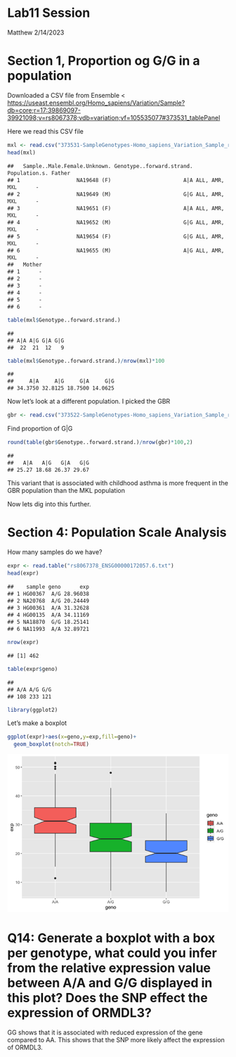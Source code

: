 Lab11 Session
================
Matthew
2/14/2023

# Section 1, Proportion og G/G in a population

Downloaded a CSV file from Ensemble \<
<https://useast.ensembl.org/Homo_sapiens/Variation/Sample?db=core;r=17:39869097-39921098;v=rs8067378;vdb=variation;vf=105535077#373531_tablePanel>

Here we read this CSV file

``` r
mxl <- read.csv("373531-SampleGenotypes-Homo_sapiens_Variation_Sample_rs8067378.csv")
head(mxl)
```

    ##   Sample..Male.Female.Unknown. Genotype..forward.strand. Population.s. Father
    ## 1                  NA19648 (F)                       A|A ALL, AMR, MXL      -
    ## 2                  NA19649 (M)                       G|G ALL, AMR, MXL      -
    ## 3                  NA19651 (F)                       A|A ALL, AMR, MXL      -
    ## 4                  NA19652 (M)                       G|G ALL, AMR, MXL      -
    ## 5                  NA19654 (F)                       G|G ALL, AMR, MXL      -
    ## 6                  NA19655 (M)                       A|G ALL, AMR, MXL      -
    ##   Mother
    ## 1      -
    ## 2      -
    ## 3      -
    ## 4      -
    ## 5      -
    ## 6      -

``` r
table(mxl$Genotype..forward.strand.)
```

    ## 
    ## A|A A|G G|A G|G 
    ##  22  21  12   9

``` r
table(mxl$Genotype..forward.strand.)/nrow(mxl)*100
```

    ## 
    ##     A|A     A|G     G|A     G|G 
    ## 34.3750 32.8125 18.7500 14.0625

Now let’s look at a different population. I picked the GBR

``` r
gbr <- read.csv("373522-SampleGenotypes-Homo_sapiens_Variation_Sample_rs8067378.csv")
```

Find proportion of G\|G

``` r
round(table(gbr$Genotype..forward.strand.)/nrow(gbr)*100,2)
```

    ## 
    ##   A|A   A|G   G|A   G|G 
    ## 25.27 18.68 26.37 29.67

This variant that is associated with childhood asthma is more frequent
in the GBR population than the MKL population

Now lets dig into this further.

# Section 4: Population Scale Analysis

How many samples do we have?

``` r
expr <- read.table("rs8067378_ENSG00000172057.6.txt")
head(expr)
```

    ##    sample geno      exp
    ## 1 HG00367  A/G 28.96038
    ## 2 NA20768  A/G 20.24449
    ## 3 HG00361  A/A 31.32628
    ## 4 HG00135  A/A 34.11169
    ## 5 NA18870  G/G 18.25141
    ## 6 NA11993  A/A 32.89721

``` r
nrow(expr)
```

    ## [1] 462

``` r
table(expr$geno)
```

    ## 
    ## A/A A/G G/G 
    ## 108 233 121

``` r
library(ggplot2)
```

Let’s make a boxplot

``` r
ggplot(expr)+aes(x=geno,y=exp,fill=geno)+
  geom_boxplot(notch=TRUE)
```

![](Lab11-Session_files/figure-gfm/unnamed-chunk-10-1.png)<!-- -->

# Q14: Generate a boxplot with a box per genotype, what could you infer from the relative expression value between A/A and G/G displayed in this plot? Does the SNP effect the expression of ORMDL3?

GG shows that it is associated with reduced expression of the gene
compared to AA. This shows that the SNP more likely affect the
expression of ORMDL3.
